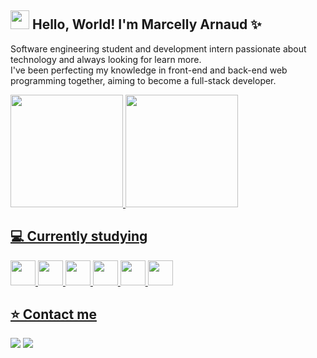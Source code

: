 ## <img src="https://cdn.jsdelivr.net/gh/devicons/devicon/icons/github/github-original.svg" width="30" height="30"/> Hello, World! I'm Marcelly Arnaud ✨

Software engineering student and development intern passionate about technology and always looking for learn more.
<br> I've been perfecting my knowledge in front-end and back-end web programming together, aiming to become a full-stack developer. </br>

<div>
<a href="https://github.com/marcellyarnaud">
<img height="180em" src="https://github-readme-stats.vercel.app/api/top-langs/?username=marcellyarnaud&layout=compact&langs_count=7&theme=dracula"/>
<img height="180em" src="https://github-readme-stats.vercel.app/api?username=marcellyarnaud&show_icons=true&theme=dracula&include_all_commits=true&count_private=true"/>
</div>

## 💻 Currently studying

<img src="https://cdn.jsdelivr.net/gh/devicons/devicon/icons/vuejs/vuejs-original.svg" width="40" height="40"/> <img src="https://cdn.jsdelivr.net/gh/devicons/devicon/icons/typescript/typescript-original.svg" width="40" height="40" /> <img src="https://cdn.jsdelivr.net/gh/devicons/devicon/icons/bootstrap/bootstrap-original.svg" width="40" height="40"/> <img src="https://cdn.jsdelivr.net/gh/devicons/devicon/icons/html5/html5-original.svg" width="40" height="40" /> <img src="https://cdn.jsdelivr.net/gh/devicons/devicon/icons/javascript/javascript-original.svg" width="40" height="40"/>
<img src="https://cdn.jsdelivr.net/gh/devicons/devicon/icons/css3/css3-original.svg" width="40" height="40"/>
           
## ⭐ Contact me

<div>
<a href="https://instagram.com/marcynx" target="_blank"><img src="https://img.shields.io/badge/-Instagram-%23E4405F?style=for-the-badge&logo=instagram&logoColor=white" target="_blank"></a>
<a href="https://www.linkedin.com/in/marcellyarnaud" target="_blank"><img src="https://img.shields.io/badge/-LinkedIn-%230077B5?style=for-the-badge&logo=linkedin&logoColor=white" target="_blank"></a>   
</div>
